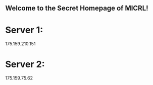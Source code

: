 ## Welcome to the Secret Homepage of MICRL!
# Server 1:
175.159.210.151
# Server 2:
175.159.75.62








